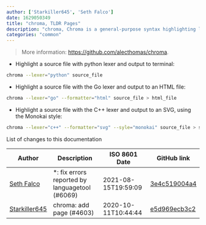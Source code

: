```yaml
---
author: ['Starkiller645', 'Seth Falco']
date: 1629050349
title: "chroma, TLDR Pages"
description: "chroma, Chroma is a general-purpose syntax highlighting library and corresponding command, for Go."
categories: "common"
---
```

> More information: <https://github.com/alecthomas/chroma>.

- Highlight a source file with python lexer and output to terminal:

```bash
chroma --lexer="python" source_file
```

- Highlight a source file with the Go lexer and output to an HTML file:

```bash
chroma --lexer="go" --formatter="html" source_file > html_file
```

- Highlight a source file with the C++ lexer and output to an SVG, using the Monokai style:

```bash
chroma --lexer="c++" --formatter="svg" --syle="monokai" source_file > svg_file
```
List of changes to this documentation


Author | Description | ISO 8601 Date | GitHub link
------|-----|-----|-----
[Seth Falco](mailto:seth@falco.fun) | *: fix errors reported by languagetool (#6069) | 2021-08-15T19:59:09 | [3e4c519004a4](https://github.com/tldr-pages/tldr/commit/3e4c519004a471c861cdc609fd7239ee3355671c)
[Starkiller645](mailto:59282118+Starkiller645@users.noreply.github.com) | chroma: add page (#4603) | 2020-10-11T10:44:44 | [e5d969ecb3c2](https://github.com/tldr-pages/tldr/commit/e5d969ecb3c29145ebdb374c05278a254db9744d)

